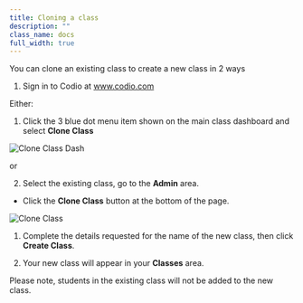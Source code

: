 ```yaml
---
title: Cloning a class
description: ""
class_name: docs
full_width: true
---
```


You can clone an existing class to create a new class in 2 ways

1. Sign in to Codio at www.codio.com 

Either: 
1. Click the 3 blue dot menu item shown on the main class dashboard and select **Clone Class**
<img alt="Clone Class Dash" src="/img/docs/manage_classes/maincloneclass.png" class="simple"/>

or

2. Select the existing class, go to the **Admin** area.

- Click the **Clone Class** button at the bottom of the page.
<img alt="Clone Class" src="/img/docs/manage_classes/cloneclass.png" class="simple"/>

1. Complete the details requested for the name of the new class, then click **Create Class**.

1. Your new class will appear in your **Classes** area.

Please note, students in the existing class will not be added to the new class.
